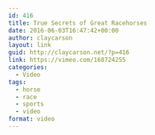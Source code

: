 ```yaml
---
id: 416
title: True Secrets of Great Racehorses
date: 2016-06-03T16:47:42+00:00
author: claycarson
layout: link
guid: http://claycarson.net/?p=416
link: https://vimeo.com/168724255
categories: 
  - Video
tags:
  - horse
  - race
  - sports
  - video
format: video
---
```

